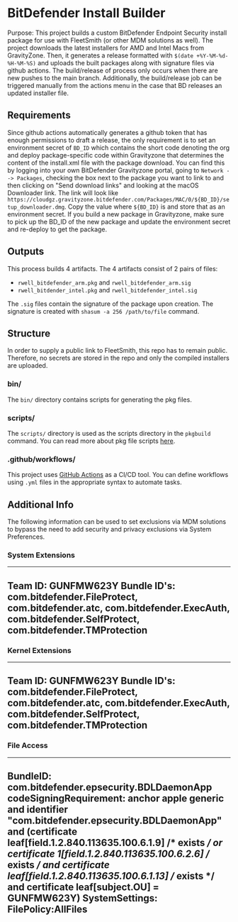 # BitDefender Install Builder

Purpose: This project builds a custom BitDefender Endpoint Security install package for use with FleetSmith (or other MDM solutions as well). The project downloads the latest installers for AMD and Intel Macs from GravityZone. Then, it generates a release formatted with `$(date +%Y-%M-%d-%H-%M-%S)` and uploads the built packages along with signature files via github actions. The build/release of process only occurs when there are new pushes to the main branch. Additionally, the build/release job can be triggered manually from the actions menu in the case that BD releases an updated installer file.

## Requirements

Since github actions automatically generates a github token that has enough permissions to draft a release, the only requirement is to set an environment secret of `BD_ID` which contains the short code denoting the org and deploy package-specific code within Gravityzone that determines the content of the install.xml file with the package download. You can find this by logging into your own BitDefender Gravityzone portal, going to `Network --> Packages`, checking the box next to the package you want to link to and then clicking on "Send download links" and looking at the macOS Downloader link. The link will look like `https://cloudgz.gravityzone.bitdefender.com/Packages/MAC/0/${BD_ID}/setup_downloader.dmg`. Copy the value where `${BD_ID}` is and store that as an environment secret. If you build a new package in Gravityzone, make sure to pick up the BD_ID of the new package and update the environment secret and re-deploy to get the package.

## Outputs

This process builds 4 artifacts. The 4 artifacts consist of 2 pairs of files:

* `rwell_bitdefender_arm.pkg` and `rwell_bitdefender_arm.sig`
* `rwell_bitdender_intel.pkg` and `rwell_bitdefender_intel.sig`

The `.sig` files contain the signature of the package upon creation. The signature is created with `shasum -a 256 /path/to/file` command.

## Structure

In order to supply a public link to FleetSmith, this repo has to remain public. Therefore, no secrets are stored in the repo and only the compiled installers are uploaded.

### bin/

The `bin/` directory contains scripts for generating the pkg files.

### scripts/

The `scripts/` directory is used as the scripts directory in the `pkgbuild` command. You can read more about pkg file scripts [here](https://www.unix.com/man-page/osx/1/pkgbuild/).

### .github/workflows/

This project uses [GitHub Actions](https://github.com/features/actions) as a CI/CD tool. You can define workflows using `.yml` files in the appropriate syntax to automate tasks.

## Additional Info

The following information can be used to set exclusions via MDM solutions to bypass the need to add security and privacy exclusions via System Preferences.

### System Extensions

---
Team ID: GUNFMW623Y
Bundle ID's: com.bitdefender.FileProtect, com.bitdefender.atc, com.bitdefender.ExecAuth, com.bitdefender.SelfProtect, com.bitdefender.TMProtection
---

### Kernel Extensions

---
Team ID: GUNFMW623Y
Bundle ID's: com.bitdefender.FileProtect, com.bitdefender.atc, com.bitdefender.ExecAuth, com.bitdefender.SelfProtect, com.bitdefender.TMProtection
---

### File Access

---
BundleID: com.bitdefender.epsecurity.BDLDaemonApp
codeSigningRequirement: anchor apple generic and identifier "com.bitdefender.epsecurity.BDLDaemonApp" and (certificate leaf[field.1.2.840.113635.100.6.1.9] /* exists */ or certificate 1[field.1.2.840.113635.100.6.2.6] /* exists */ and certificate leaf[field.1.2.840.113635.100.6.1.13] /* exists */ and certificate leaf[subject.OU] = GUNFMW623Y)
SystemSettings: FilePolicy:AllFiles
---
